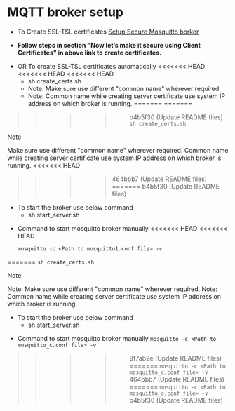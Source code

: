 # MQTT broker setup

- To Create SSL-TSL certificates
    [Setup Secure Mosquitto borker](https://medium.com/gravio-edge-iot-platform/how-to-set-up-a-mosquitto-mqtt-broker-securely-using-client-certificates-82b2aaaef9c8)

 - **Follow steps in section "Now let’s make it secure using Client Certificates"
        in above link to create certificates.**

* OR To create SSL-TSL certificates automatically
<<<<<<< HEAD
<<<<<<< HEAD
<<<<<<< HEAD
    * sh create_certs.sh
    * Note: Make sure use different "common name" wherever required.
    * Note: Common name while creating server certificate use system IP address on which broker is running.
=======
=======
>>>>>>> b4b5f30 (Update README files)
    ``` sh create_certs.sh ```

> [!NOTE]
> Make sure use different "common name" wherever required.
> Common name while creating server certificate use system IP address on which broker is running.
<<<<<<< HEAD
>>>>>>> 464bbb7 (Update README files)
=======
>>>>>>> b4b5f30 (Update README files)

* To start the broker use below command
    * sh start_server.sh

- Command to start mosquitto broker manually 
<<<<<<< HEAD
<<<<<<< HEAD
    ```
    mosquitto -c <Path to mosquitto1.conf file> -v
    ```
=======
    ``` sh create_certs.sh ```

> [!NOTE]
> Note: Make sure use different "common name" wherever required.
> Note: Common name while creating server certificate use system IP address on which broker is running.

* To start the broker use below command
    * sh start_server.sh

- Command to start mosquitto broker manually 
    ``` mosquitto -c <Path to mosquitto_c.conf file> -v ```
>>>>>>> 9f7ab2e (Update README files)
=======
    ``` mosquitto -c <Path to mosquitto_c.conf file> -v ```
>>>>>>> 464bbb7 (Update README files)
=======
    ``` mosquitto -c <Path to mosquitto_c.conf file> -v ```
>>>>>>> b4b5f30 (Update README files)





